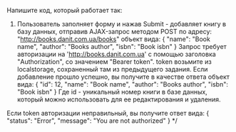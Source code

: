 Напишите код, который работает так:

1. Пользователь заполняет форму и нажав Submit - добавляет книгу в базу данных, отправив AJAX-запрос методом POST по адресу:
   "http://books.danit.com.ua/books" объект вида:
   {
   "name": "Book name",
   "author": "Books author",
   "isbn": "Book isbn"
   }
   Запрос требует авторизации на 'http://books.danit.com.ua' с помощью заголовка "Authorization", со значением
   "Bearer token". token возьмите из localstorage, сохраненный там из предыдущего задания.
   Если добавление прошло успешно, вы получите в качестве ответа объект вида:
   {
   "id": 12,
   "name": "Book name",
   "author": "Books author",
   "isbn": "Book isbn"
   }
   Где id - уникальный номер книги в базе данных, который можно использовать
   для ее редактирования и удаления.

Если token авторизации неправильный, вы получите ответ вида:
{
"status": "Error",
"message": "You are not authorized"
}
\*/
